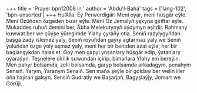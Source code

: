 +++
title = 'Prayer bpn12008 in '
author = 'Abdu'l-Bahá'
tags = ['lang-102', 'bpn-unsorted']
+++
Hu’Alla.
    Eý Perwerdigär! Meni oýar, meni hüşgär eýle. Meni Özüňden özgeden bizar eýle. Meni Öz Jemalyň yşkyna giriftar eýle. Mukaddes ruhuň demini ber, Äbha Melekutynyň aýdymyn eşitdir. Rahmany kuwwat ber we çüýşe ýüregimde Ylahy çyraňy otla. Seniň razylygyňdan başga zady islemez yaly, Seniň roýuňdan gaýry agtarmaz ýaly we Seniň ýoluňdan özge ýoly aşmaz ýaly, meni her bir bentden azat eýle, her bir baglanşykdan halas et. Goý men gapyl ynsanlary hüşgär edip, ýatanlary oýaraýyn. Teşnelere dirilik suwundan içirip, bimarlara Ylahy em bereýin. Men pahyr bolsamda, zelil bolsamda, garyp bolsamda arkadagym, penahym Sensiň. Ýarym, Ýaranym Sensiň. Sen maňa şeýle bir goldaw ber welin iller oňa haýran galsyn. Sensiň Gudratly we Başarjaň, Bagyşlaýjy, Jomart we Görüji.
